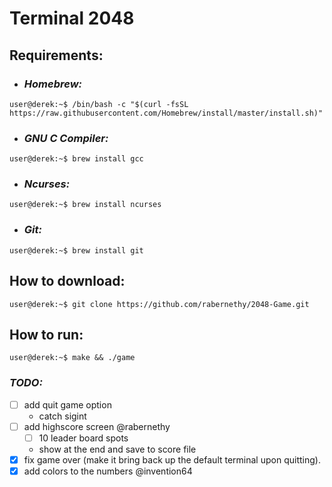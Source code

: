 # Terminal 2048
## **Requirements:**
- ### ***Homebrew:*** 
```console
user@derek:~$ /bin/bash -c "$(curl -fsSL https://raw.githubusercontent.com/Homebrew/install/master/install.sh)"
``` 
 - ### ***GNU C Compiler:***
```console
user@derek:~$ brew install gcc
```
- ### ***Ncurses:***
```console
user@derek:~$ brew install ncurses
```
- ### ***Git:***
```console
user@derek:~$ brew install git
```
## **How to download:**
```console
user@derek:~$ git clone https://github.com/rabernethy/2048-Game.git
```

## **How to run:**
```console
user@derek:~$ make && ./game
```
 
### ***TODO:***
 - [ ] add quit game option
    - catch sigint
 - [ ] add highscore screen @rabernethy
    - [ ] 10 leader board spots
    - show at the end and save to score file
 - [x] fix game over (make it bring back up the default terminal upon quitting).
 - [x] add colors to the numbers @invention64
